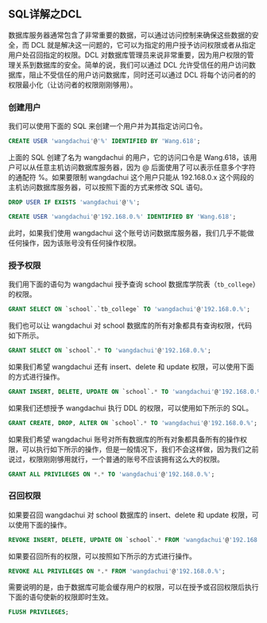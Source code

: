 ﻿## SQL详解之DCL

数据库服务器通常包含了非常重要的数据，可以通过访问控制来确保这些数据的安全，而 DCL 就是解决这一问题的，它可以为指定的用户授予访问权限或者从指定用户处召回指定的权限。DCL 对数据库管理员来说非常重要，因为用户权限的管理关系到数据库的安全。简单的说，我们可以通过 DCL 允许受信任的用户访问数据库，阻止不受信任的用户访问数据库，同时还可以通过 DCL 将每个访问者的的权限最小化（让访问者的权限刚刚够用）。

### 创建用户

我们可以使用下面的 SQL 来创建一个用户并为其指定访问口令。

```SQL
CREATE USER 'wangdachui'@'%' IDENTIFIED BY 'Wang.618';
```

上面的 SQL 创建了名为 wangdachui 的用户，它的访问口令是 Wang.618，该用户可以从任意主机访问数据库服务器，因为 @ 后面使用了可以表示任意多个字符的通配符 %。如果要限制 wangdachui 这个用户只能从 192.168.0.x 这个网段的主机访问数据库服务器，可以按照下面的方式来修改 SQL 语句。

```SQL
DROP USER IF EXISTS 'wangdachui'@'%';

CREATE USER 'wangdachui'@'192.168.0.%' IDENTIFIED BY 'Wang.618';
```

此时，如果我们使用 wangdachui 这个账号访问数据库服务器，我们几乎不能做任何操作，因为该账号没有任何操作权限。

### 授予权限

我们用下面的语句为 wangdachui 授予查询 school 数据库学院表（`tb_college`）的权限。

```SQL
GRANT SELECT ON `school`.`tb_college` TO 'wangdachui'@'192.168.0.%';
```

我们也可以让 wangdachui 对 school 数据库的所有对象都具有查询权限，代码如下所示。

```SQL
GRANT SELECT ON `school`.* TO 'wangdachui'@'192.168.0.%';
```

如果我们希望 wangdachui 还有 insert、delete 和 update 权限，可以使用下面的方式进行操作。

```SQL
GRANT INSERT, DELETE, UPDATE ON `school`.* TO 'wangdachui'@'192.168.0.%';
```

如果我们还想授予 wangdachui 执行 DDL 的权限，可以使用如下所示的 SQL。

```SQL
GRANT CREATE, DROP, ALTER ON `school`.* TO 'wangdachui'@'192.168.0.%';
```

如果我们希望 wangdachui 账号对所有数据库的所有对象都具备所有的操作权限，可以执行如下所示的操作，但是一般情况下，我们不会这样做，因为我们之前说过，权限刚刚够用就行，一个普通的账号不应该拥有这么大的权限。

```SQL
GRANT ALL PRIVILEGES ON *.* TO 'wangdachui'@'192.168.0.%';
```

### 召回权限

如果要召回 wangdachui 对 school 数据库的 insert、delete 和 update 权限，可以使用下面的操作。

```SQL
REVOKE INSERT, DELETE, UPDATE ON `school`.* FROM 'wangdachui'@'192.168.0.%';
```

如果要召回所有的权限，可以按照如下所示的方式进行操作。

```SQL
REVOKE ALL PRIVILEGES ON *.* FROM 'wangdachui'@'192.168.0.%';
```

需要说明的是，由于数据库可能会缓存用户的权限，可以在授予或召回权限后执行下面的语句使新的权限即时生效。

```SQL
FLUSH PRIVILEGES;
```


